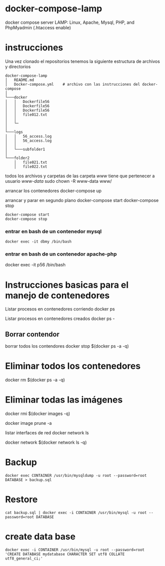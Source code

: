 # docker-compose-lamp

docker compose server LAMP: Linux, Apache, Mysql, PHP, and PhpMyadmin (.htaccess enable)


# instrucciones

Una vez clonado el repositorios tenemos la siguiente estructura de archivos y directorios

```
docker-compose-lamp
│   README.md
│   Docker-compose.yml    # archivo con las instrucciones del docker-compose    
│
└───docker
│   │   Dockerfile56
│   │   Dockerfile56
│   │   Dockerfile56
│   │   file012.txt
│   │
│   └─
│     
└───logs
│   │   56_access.log     
│   │   56_access.log
│   │
│   └───subfolder1
│   
└───folder2
    │   file021.txt
    │   file022.txt
```

todos los archivos y carpetas de las carpeta *www* tiene que pertenecer a usuario *www-data*
    sudo chown -R www-data www/

arrancar los contenedores
    docker-compose up

arrancar y parar en segundo plano
    docker-compose start
    docker-compose stop


    docker-compose start
    docker-compose stop



### entrar en bash de un contenedor mysql
    docker exec -it dbmy /bin/bash

### entrar en bash de un contenedor apache-php
   docker exec -it p56 /bin/bash

# Instrucciones basicas para el manejo de contenedores

Listar procesos en contenedores corriendo
    docker ps

Listar procesos en contenedores creados
    docker ps -

## Borrar contendor

borrar todos los contendores 
    docker stop $(docker ps -a -q)

# Eliminar todos los contenedores
docker rm $(docker ps -a -q)

# Eliminar todas las imágenes
docker rmi $(docker images -q)

docker image prune -a

listar interfaces de red
    docker network ls

docker network $(docker network ls -q)



# Backup
    docker exec CONTAINER /usr/bin/mysqldump -u root --password=root DATABASE > backup.sql

# Restore
    cat backup.sql | docker exec -i CONTAINER /usr/bin/mysql -u root --password=root DATABASE

# create data base
    docker exec -i CONTAINER /usr/bin/mysql -u root --password=root 'CREATE DATABASE mydatabase CHARACTER SET utf8 COLLATE utf8_general_ci;'

